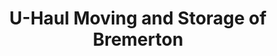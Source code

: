 ---
title: "U-Haul Moving and Storage of Bremerton"
url: /bremerton/u-haul-moving-and-storage-of-bremerton/
shop: storage rental
---